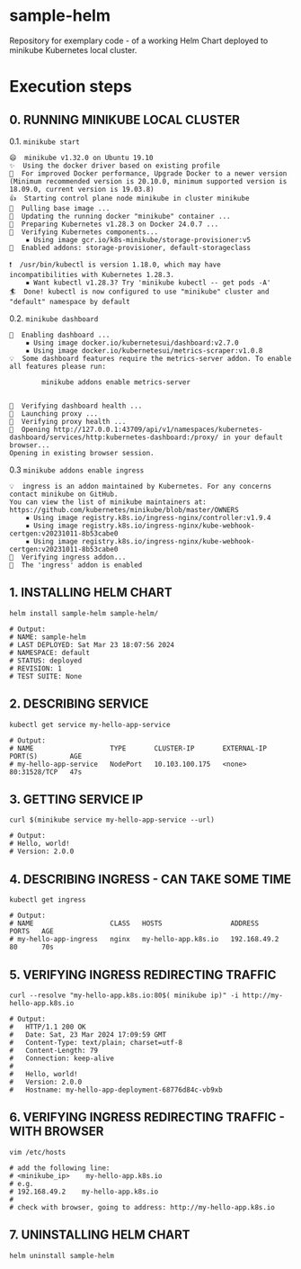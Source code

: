 # sample-helm
Repository for exemplary code - of a working Helm Chart deployed to minikube Kubernetes local cluster.

# Execution steps
## 0. RUNNING MINIKUBE LOCAL CLUSTER ##
0.1. `minikube start`
```
😄  minikube v1.32.0 on Ubuntu 19.10
✨  Using the docker driver based on existing profile
💨  For improved Docker performance, Upgrade Docker to a newer version (Minimum recommended version is 20.10.0, minimum supported version is 18.09.0, current version is 19.03.8)
👍  Starting control plane node minikube in cluster minikube
🚜  Pulling base image ...
🏃  Updating the running docker "minikube" container ...
🐳  Preparing Kubernetes v1.28.3 on Docker 24.0.7 ...
🔎  Verifying Kubernetes components...
    ▪ Using image gcr.io/k8s-minikube/storage-provisioner:v5
🌟  Enabled addons: storage-provisioner, default-storageclass

❗  /usr/bin/kubectl is version 1.18.0, which may have incompatibilities with Kubernetes 1.28.3.
    ▪ Want kubectl v1.28.3? Try 'minikube kubectl -- get pods -A'
🏄  Done! kubectl is now configured to use "minikube" cluster and "default" namespace by default
```
0.2. `minikube dashboard`
```
🔌  Enabling dashboard ...
    ▪ Using image docker.io/kubernetesui/dashboard:v2.7.0
    ▪ Using image docker.io/kubernetesui/metrics-scraper:v1.0.8
💡  Some dashboard features require the metrics-server addon. To enable all features please run:

        minikube addons enable metrics-server


🤔  Verifying dashboard health ...
🚀  Launching proxy ...
🤔  Verifying proxy health ...
🎉  Opening http://127.0.0.1:43709/api/v1/namespaces/kubernetes-dashboard/services/http:kubernetes-dashboard:/proxy/ in your default browser...
Opening in existing browser session.
```
0.3 `minikube addons enable ingress`
```
💡  ingress is an addon maintained by Kubernetes. For any concerns contact minikube on GitHub.
You can view the list of minikube maintainers at: https://github.com/kubernetes/minikube/blob/master/OWNERS
    ▪ Using image registry.k8s.io/ingress-nginx/controller:v1.9.4
    ▪ Using image registry.k8s.io/ingress-nginx/kube-webhook-certgen:v20231011-8b53cabe0
    ▪ Using image registry.k8s.io/ingress-nginx/kube-webhook-certgen:v20231011-8b53cabe0
🔎  Verifying ingress addon...
🌟  The 'ingress' addon is enabled
```

## 1. INSTALLING HELM CHART ##
`helm install sample-helm sample-helm/`
```
# Output:
# NAME: sample-helm
# LAST DEPLOYED: Sat Mar 23 18:07:56 2024
# NAMESPACE: default
# STATUS: deployed
# REVISION: 1
# TEST SUITE: None
```

## 2. DESCRIBING SERVICE ##
`kubectl get service my-hello-app-service`
```
# Output:
# NAME                   TYPE       CLUSTER-IP       EXTERNAL-IP   PORT(S)        AGE
# my-hello-app-service   NodePort   10.103.100.175   <none>        80:31528/TCP   47s
```

## 3. GETTING SERVICE IP ##
`curl $(minikube service my-hello-app-service --url)`
```
# Output:
# Hello, world!
# Version: 2.0.0
```

## 4. DESCRIBING INGRESS - CAN TAKE SOME TIME ##
`kubectl get ingress`
```
# Output:
# NAME                   CLASS   HOSTS                 ADDRESS        PORTS   AGE
# my-hello-app-ingress   nginx   my-hello-app.k8s.io   192.168.49.2   80      70s
```

## 5. VERIFYING INGRESS REDIRECTING TRAFFIC ##
`curl --resolve "my-hello-app.k8s.io:80$( minikube ip)" -i http://my-hello-app.k8s.io`
```
# Output:
#   HTTP/1.1 200 OK
#   Date: Sat, 23 Mar 2024 17:09:59 GMT
#   Content-Type: text/plain; charset=utf-8
#   Content-Length: 79
#   Connection: keep-alive
#
#   Hello, world!
#   Version: 2.0.0
#   Hostname: my-hello-app-deployment-68776d84c-vb9xb
```

## 6. VERIFYING INGRESS REDIRECTING TRAFFIC - WITH BROWSER ##
`vim /etc/hosts`
```
# add the following line: 
# <minikube_ip>    my-hello-app.k8s.io 
# e.g. 
# 192.168.49.2    my-hello-app.k8s.io
#
# check with browser, going to address: http://my-hello-app.k8s.io
```

## 7. UNINSTALLING HELM CHART ##
`helm uninstall sample-helm`